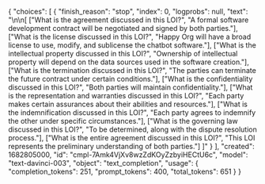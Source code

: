 {
  "choices": [
    {
      "finish_reason": "stop",
      "index": 0,
      "logprobs": null,
      "text": "\n\n[  [\"What is the agreement discussed in this LOI?\", \"A formal software development contract will be negotiated and signed by both parties.\"],  [\"What is the license discussed in this LOI?\", \"Happy Org will have a broad license to use, modify, and sublicense the chatbot software.\"],  [\"What is the intellectual property discussed in this LOI?\", \"Ownership of intellectual property will depend on the data sources used in the software creation.\"],  [\"What is the termination discussed in this LOI?\", \"The parties can terminate the future contract under certain conditions.\"],  [\"What is the confidentiality discussed in this LOI?\", \"Both parties will maintain confidentiality.\"],  [\"What is the representation and warranties discussed in this LOI?\", \"Each party makes certain assurances about their abilities and resources.\"],  [\"What is the indemnification discussed in this LOI?\", \"Each party agrees to indemnify the other under specific circumstances.\"],  [\"What is the governing law discussed in this LOI?\", \"To be determined, along with the dispute resolution process.\"],  [\"What is the entire agreement discussed in this LOI?\", \"This LOI represents the preliminary understanding of both parties.\"]  ]"
    }
  ],
  "created": 1682805000,
  "id": "cmpl-7Amk4VjXv8wzZdKOyZzbyiHECtU6c",
  "model": "text-davinci-003",
  "object": "text_completion",
  "usage": {
    "completion_tokens": 251,
    "prompt_tokens": 400,
    "total_tokens": 651
  }
}